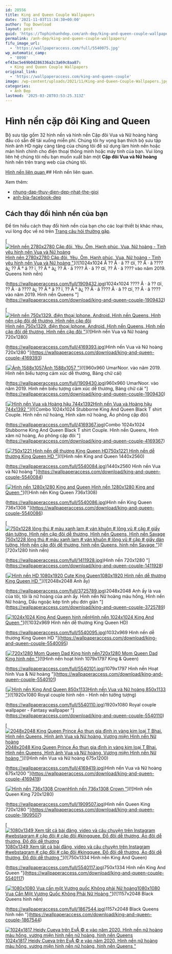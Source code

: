 ```yaml
---
id: 28556
title: King and Queen Couple Wallpapers
date: '2021-11-03T11:34:30+00:00'
author: Top Download
layout: post
guid: 'https://Tophinhanhdep.com/anh-dep/king-and-queen-couple-wallpapers/'
permalink: /anh-dep/king-and-queen-couple-wallpapers/
fifu_image_url:
  - 'https://wallpaperaccess.com/full/5540075.jpg'
wp_automatic_camp:
  - '8098'
ef43ac5e69b0d286336a2c3a69c8aa87:
  - King and Queen Couple Wallpapers
original_link:
  - 'https://wallpaperaccess.com/king-and-queen-couple'
image: /wp-content/uploads/2021/11/King-and-Queen-Couple-Wallpapers.jpg
categories:
  - Ảnh Đẹp
lastmod: '2025-03-28T03:53:25.313Z'
---
```

# Hình nền cặp đôi King and Queen

Bộ sưu tập gồm 32 hình nền và hình nền Cặp đôi Vua và Nữ hoàng hàng đầu có sẵn để tải xuống miễn phí. Chúng tôi hy vọng bạn thích bộ sưu tập hình ảnh HD ngày càng tăng của chúng tôi để sử dụng làm hình nền hoặc màn hình chính cho điện thoại thông minh hoặc máy tính của bạn. Vui lòng liên hệ chúng tôi nếu bạn muốn xuất bản một **Cặp đôi Vua và Nữ hoàng** hình nền trên trang web của chúng tôi.

[Hình nền liên quan ](#related) ## Hình nền liên quan.

   
 Xem thêm:

   
- [nhung-dap-thuy-dien-dep-nhat-the-gioi](https://tophinhanhdep.com/anh-dep/nhung-dap-thuy-dien-dep-nhat-the-gioi/)
- [anh-bia-facebook-dep](https://tophinhanhdep.com/anh-bia/anh-bia-facebook-dep/)

## Cách thay đổi hình nền của bạn

Để tìm hiểu cách thay đổi hình nền của bạn cho các loại thiết bị khác nhau, vui lòng đọc về nó trên [Trang câu hỏi thường gặp](https://tophinhanhdep.com/faq/).

  
[[![Hình nền 2780x2780 Cặp đôi, Yêu, Ôm, Hạnh phúc, Vua, Nữ hoàng - Tình yêu hình nền Vua và Nữ hoàng](https://wallpaperaccess.com/full/5540075.jpg)Hình nền 2780x2780 Cặp đôi, Yêu, Ôm, Hạnh phúc, Vua, Nữ hoàng - Tình yêu hình nền Vua và Nữ hoàng "](https://wallpaperaccess.com/download/king-and-queen-couple-5540075)](![1024x1024 Â ?? Â · â ?? ¤ï¸ ?? Â · â ???? à¿ ?? Â ° â ??  ï¸ ?? Â ° à¿ ?? Â · â ???? Â · â ?? ¤ï¸ ?? Â · â ????  vào năm 2019. Queens hình nền)

(https://wallpaperaccess.com/full/1909432.jpg)1024x1024 ???? Â · â ?? ¤ï¸ ?? Â · â ???? à¿ ?? Â ° â ?? ï¸ ?? Â ° à¿ ?? Â · â ???? Â · â ?? ¤ï¸ ?? Â · â ???? vào năm 2019. Hình nền Queens "](https://wallpaperaccess.com/download/king-and-queen-couple-1909432)

[[![Hình nền 750x1329.  điện thoại Iphone.  Android.  Hình nền Queens, Hình nền cặp đôi dễ thương, Hình nền cặp đôi](https://wallpaperaccess.com/full/5540078.jpg)Hình nền 750x1329. điện thoại Iphone. Android. Hình nền Queens, Hình nền cặp đôi dễ thương, Hình nền cặp đôi "](https://wallpaperaccess.com/download/king-and-queen-couple-5540078)](![Hình nền Vua và Nữ hoàng 720x1280)

(https://wallpaperaccess.com/full/4169393.jpg)Hình nền Vua và Nữ hoàng 720x1280 "](https://wallpaperaccess.com/download/king-and-queen-couple-4169393)

[[![Ảnh 1588x1057](https://wallpaperaccess.com/full/5540080.jpg)Ảnh 1588x1057 "](https://wallpaperaccess.com/download/king-and-queen-couple-5540080)](![960x960 UmarNoor.  vào năm 2019. Hình nền biểu tượng cảm xúc dễ thương, Bảng chữ cái)

(https://wallpaperaccess.com/full/1909430.jpg)960x960 UmarNoor. vào năm 2019. Hình nền biểu tượng cảm xúc dễ thương, Bảng chữ cái "](https://wallpaperaccess.com/download/king-and-queen-couple-1909430)

[[![Hình nền Vua và Hoàng hậu 744x1392](https://wallpaperaccess.com/full/1079328.jpg)Hình nền Vua và Hoàng hậu 744x1392 "](https://wallpaperaccess.com/download/king-and-queen-couple-1079328)](![Combo 1024x1024 Stubborne King And Queen Black T shirt Couple.  Hình nền nữ hoàng, Hình xăm nữ hoàng, Áo phông cặp đôi)

(https://wallpaperaccess.com/full/4169367.jpg)Combo 1024x1024 Stubborne King And Queen Black T shirt Couple. Hình nền Queens, Hình xăm nữ hoàng, Áo phông cặp đôi "](https://wallpaperaccess.com/download/king-and-queen-couple-4169367)

[[![750x1221 Hình nền dễ thương King Queen HD](https://wallpaperaccess.com/full/5540083.jpg)750x1221 Hình nền dễ thương King Queen HD "](https://wallpaperaccess.com/download/king-and-queen-couple-5540083)](![Hình nền King and Queen 1440x2560)

(https://wallpaperaccess.com/full/5540084.jpg)1440x2560 Hình nền Vua và Nữ hoàng "](https://wallpaperaccess.com/download/king-and-queen-couple-5540084)

[[![Hình nền 1280x1280 King and Queen](https://wallpaperaccess.com/full/5540085.jpg) Hình nền 1280x1280 King and Queen "](https://wallpaperaccess.com/download/king-and-queen-couple-5540085)](![Hình nền King Queen 736x1308)

(https://wallpaperaccess.com/full/5540086.jpg)Hình nền King Queen 736x1308 "](https://wallpaperaccess.com/download/king-and-queen-couple-5540086)

[[![750x1228 lông thú # màu xanh lam # ván khuôn # lông vũ # cặp # giấy dán tường.  Hình nền cặp đôi dễ thương, Hình nền Queens, Hình nền Savage](https://wallpaperaccess.com/full/5540087.jpg)750x1228 lông thú # màu xanh lam # ván khuôn # lông vũ # cặp # giấy dán tường. Hình nền cặp đôi dễ thương, hình nền Queens, hình nền Savage "](https://wallpaperaccess.com/download/king-and-queen-couple-5540087)](![720x1280 hình nền)

(https://wallpaperaccess.com/full/1411928.jpg)Hình nền 720x1280 "](https://wallpaperaccess.com/download/king-and-queen-couple-1411928)

[[![Hình nền HD 1080x1920 Cute King Queen](https://wallpaperaccess.com/full/3145896.jpg)1080x1920 Hình nền dễ thương King Queen HD "](https://wallpaperaccess.com/download/king-and-queen-couple-3145896)](![2048x2048 Anh ấy)

(https://wallpaperaccess.com/full/3725789.jpg)2048x2048 Anh ấy là vua của tôi, tôi là nữ hoàng của anh ấy. Hình nền Nữ hoàng màu hồng, Hình nền Nữ hoàng, Dấu ngoặc kép tình yêu đơn giản "](https://wallpaperaccess.com/download/king-and-queen-couple-3725789)

[[![1024x1024 King And Queen hình nền](https://wallpaperaccess.com/full/5540094.jpg)Hình nền 1024x1024 King And Queen "](https://wallpaperaccess.com/download/king-and-queen-couple-5540094)](![1032x969 Hình nền dễ thương King Queen HD)

(https://wallpaperaccess.com/full/5540095.jpg)1032x969 Hình nền dễ thương King Queen HD "](https://wallpaperaccess.com/download/king-and-queen-couple-5540095)

[[![720x1280 Mom Queen Dad King hình nền](https://wallpaperaccess.com/full/1909442.jpg)720x1280 Mom Queen Dad King hình nền "](https://wallpaperaccess.com/download/king-and-queen-couple-1909442)](![Hình nền hoạt hình 1079x1797 King & Queen)

(https://wallpaperaccess.com/full/5540101.jpg)1079x1797 Hình nền Hoạt hình Vua &amp; Nữ hoàng "](https://wallpaperaccess.com/download/king-and-queen-couple-5540101)

[[![Hình nền King And Queen 850x1133](https://wallpaperaccess.com/full/5540106.jpg)Hình nền Vua và Nữ hoàng 850x1133 "](https://wallpaperaccess.com/download/king-and-queen-couple-5540106)](![1920x1080 Royal couple hình nền - Hình nền tưởng tượng)

(https://wallpaperaccess.com/full/5540110.jpg)1920x1080 Royal couple wallpaper - Fantasy wallpaper "](https://wallpaperaccess.com/download/king-and-queen-couple-5540110)

[[![2048x2048 King Queen Prince Áo thun gia đình in vàng kim loại T Bhai.  Hình nền Queens, Hình ảnh Vua và Nữ hoàng, Vương miện Hình nền Nữ hoàng](https://wallpaperaccess.com/full/4169379.jpg)2048x2048 King Queen Prince Áo thun gia đình in vàng kim loại T Bhai. Hình nền Queens, Hình ảnh Vua và Nữ hoàng, Vương miện Hình nền Nữ hoàng "](https://wallpaperaccess.com/download/king-and-queen-couple-4169379)](![Hình nền Vua và Nữ hoàng 675x1200)

(https://wallpaperaccess.com/full/4169419.jpg)Hình nền Vua và Nữ hoàng 675x1200 "](https://wallpaperaccess.com/download/king-and-queen-couple-4169419)

[[![Hình nền 736x1308 Crown](https://wallpaperaccess.com/full/1411916.jpg)Hình nền 736x1308 Crown "](https://wallpaperaccess.com/download/king-and-queen-couple-1411916)](![Hình nền Queen King 720x1280)

(https://wallpaperaccess.com/full/1909507.jpg)Hình nền Queen King 720x1280 "](https://wallpaperaccess.com/download/king-and-queen-couple-1909507)

[[![1080x1349 Xem tất cả bài đăng, video và câu chuyện trên Instagram #webstaqram # cặp đôi # cặp đôi #kingquee.  Đồ đôi dễ thương, Áo đôi dễ thương, Đồ đôi dễ thương](https://wallpaperaccess.com/full/5540115.jpg)1080x1349 Xem tất cả bài đăng, video và câu chuyện trên Instagram #webstaqram # cặp đôi # cặp đôi #kingquee. Đồ đôi dễ thương, Áo đôi dễ thương, Đồ đôi dễ thương "](https://wallpaperaccess.com/download/king-and-queen-couple-5540115)](![750x1334 Hình nền King And Queen)

(https://wallpaperaccess.com/full/5540117.jpg)750x1334 Hình nền King And Queen "](https://wallpaperaccess.com/download/king-and-queen-couple-5540117)

[[![1080x1080 Vua cần một Vương quốc Không phải Nữ hoàng](https://wallpaperaccess.com/full/5540156.jpg)1080x1080 Vua Cần Một Vương Quốc Không Phải Nữ Hoàng "](https://wallpaperaccess.com/download/king-and-queen-couple-5540156)](![1157x2048 Black Queens hình nền)

(https://wallpaperaccess.com/full/1867544.jpg)1157x2048 Black Queens hình nền "](https://wallpaperaccess.com/download/king-and-queen-couple-1867544)

[![1024x1817 Heidy Cueva trên EvÃ © e vào năm 2020. Hình nền nữ hoàng màu hồng, vương miện hình nền nữ hoàng, hình nền Queens](https://wallpaperaccess.com/full/5540159.jpg)1024x1817 Heidy Cueva trên EvÃ © e vào năm 2020. Hình nền nữ hoàng màu hồng, vương miện hình nền nữ hoàng, hình nền Queens "](https://wallpaperaccess.com/download/king-and-queen-couple-5540159)
